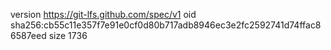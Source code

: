 version https://git-lfs.github.com/spec/v1
oid sha256:cb55c11e357f7e91e0cf0d80b717adb8946ec3e2fc2592741d74ffac86587eed
size 1736
